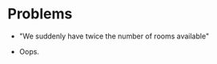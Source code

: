 # Problems

<!-- %% svg-grid: none -->
<!-- %% li-hides: 1    -->

* "We suddenly have twice the number of rooms available"

* Oops.

